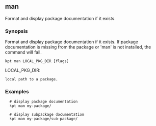 ## man

Format and display package documentation if it exists

### Synopsis

Format and display package documentation if it exists.    If package documentation is missing
from the package or 'man' is not installed, the command will fail.

    kpt man LOCAL_PKG_DIR [flags]

  LOCAL_PKG_DIR:

    local path to a package.

### Examples

```
  # display package documentation
  kpt man my-package/

  # display subpackage documentation
  kpt man my-package/sub-package/
```
